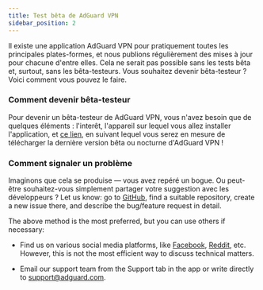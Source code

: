```yaml
---
title: Test bêta de AdGuard VPN
sidebar_position: 2
---
```


Il existe une application AdGuard VPN pour pratiquement toutes les principales plates-formes, et nous publions régulièrement des mises à jour pour chacune d'entre elles. Cela ne serait pas possible sans les tests bêta et, surtout, sans les bêta-testeurs. Vous souhaitez devenir bêta-testeur ? Voici comment vous pouvez le faire.

### Comment devenir bêta-testeur

Pour devenir un bêta-testeur de AdGuard VPN, vous n'avez besoin que de quelques éléments : l'interêt, l'appareil sur lequel vous allez installer l'application, et [ce lien](https://adguard-vpn.com/en/beta.html), en suivant lequel vous serez en mesure de télécharger la dernière version bêta ou nocturne d'AdGuard VPN !

### Comment signaler un problème

Imaginons que cela se produise — vous avez repéré un bogue. Ou peut-être souhaitez-vous simplement partager votre suggestion avec les développeurs ? Let us know: go to [GitHub](https://github.com/AdguardTeam/), find a suitable repository, create a new issue there, and describe the bug/feature request in detail.

The above method is the most preferred, but you can use others if necessary:

- Find us on various social media platforms, like [Facebook](https://www.facebook.com/AdguardEn/), [Reddit](https://www.reddit.com/r/Adguard/), etc. However, this is not the most efficient way to discuss technical matters.

- Email our support team from the Support tab in the app or write directly to [support@adguard.com](mailto:support@adguard.com).
